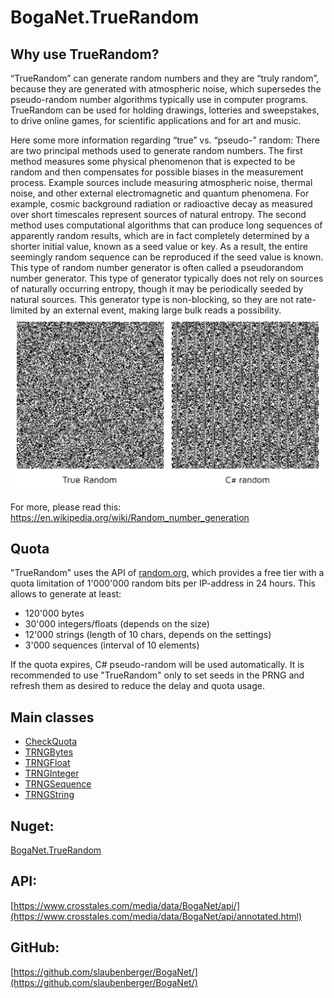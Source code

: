 # BogaNet.TrueRandom

## Why use TrueRandom?
“TrueRandom” can generate random numbers and they are “truly random”, because they are generated with atmospheric noise, which supersedes the pseudo-random number algorithms typically use in computer programs.
TrueRandom can be used for holding drawings, lotteries and sweepstakes, to drive online games, for scientific applications and for art and music.

Here some more information regarding “true” vs. “pseudo-” random:
There are two principal methods used to generate random numbers. The first method measures some physical phenomenon that is expected to be random and then compensates for possible biases in the measurement process. Example sources include measuring atmospheric noise, thermal noise, and other external electromagnetic and quantum phenomena. For example, cosmic background radiation or radioactive decay as measured over short timescales represent sources of natural entropy.
The second method uses computational algorithms that can produce long sequences of apparently random results, which are in fact completely determined by a shorter initial value, known as a seed value or key. As a result, the entire seemingly random sequence can be reproduced if the seed value is known. This type of random number generator is often called a pseudorandom number generator. This type of generator typically does not rely on sources of naturally occurring entropy, though it may be periodically seeded by natural sources. This generator type is non-blocking, so they are not rate-limited by an external event, making large bulk reads a possibility.
![Comparison TrueRandom vs. C# Random](https://github.com/slaubenberger/BogaNet/blob/develop/Resources/images/TrueRandom.jpg?raw=true)

For more, please read this:
https://en.wikipedia.org/wiki/Random_number_generation

## Quota
"TrueRandom" uses the API of [random.org](https://www.random.org/), which provides a free tier with a quota limitation of 1'000'000 random bits per IP-address in 24 hours.
This allows to generate at least:
* 120'000 bytes
* 30'000 integers/floats (depends on the size)
* 12'000 strings (length of 10 chars, depends on the settings)
* 3'000 sequences (interval of 10 elements)

If the quota expires, C# pseudo-random will be used automatically.
It is recommended to use "TrueRandom" only to set seeds in the PRNG and refresh them as desired to reduce the delay and quota usage.

## Main classes
* [CheckQuota](https://www.crosstales.com/media/data/BogaNet/api/class_boga_net_1_1_true_random_1_1_check_quota.html)
* [TRNGBytes](https://www.crosstales.com/media/data/BogaNet/api/class_boga_net_1_1_true_random_1_1_t_r_n_g_bytes.html)
* [TRNGFloat](https://www.crosstales.com/media/data/BogaNet/api/class_boga_net_1_1_true_random_1_1_t_r_n_g_float.html)
* [TRNGInteger](https://www.crosstales.com/media/data/BogaNet/api/class_boga_net_1_1_true_random_1_1_t_r_n_g_integer.html)
* [TRNGSequence](https://www.crosstales.com/media/data/BogaNet/api/class_boga_net_1_1_true_random_1_1_t_r_n_g_sequence.html)
* [TRNGString](https://www.crosstales.com/media/data/BogaNet/api/class_boga_net_1_1_true_random_1_1_t_r_n_g_string.html)

## Nuget:
[BogaNet.TrueRandom](https://www.nuget.org/packages/BogaNet.TrueRandom/)

## API:
[https://www.crosstales.com/media/data/BogaNet/api/](https://www.crosstales.com/media/data/BogaNet/api/annotated.html)

## GitHub:
[https://github.com/slaubenberger/BogaNet/](https://github.com/slaubenberger/BogaNet/)